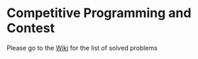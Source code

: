 # Competitive Programming and Contest
Please go to the [Wiki](Wiki) for the list of solved problems

